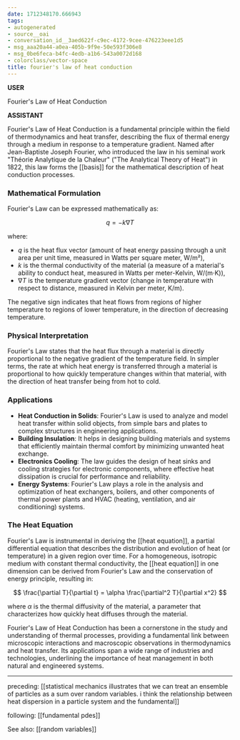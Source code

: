 ```yaml
---
date: 1712348170.666943
tags:
- autogenerated
- source__oai
- conversation_id__3aed622f-c9ec-4172-9cee-476223eee1d5
- msg_aaa20a44-a0ea-405b-9f9e-50e593f306e8
- msg_0be6feca-b4fc-4edb-a1b6-543a0072d168
- colorclass/vector-space
title: fourier's law of heat conduction
---
```


**USER**

Fourier's Law of Heat Conduction


**ASSISTANT**

Fourier's Law of Heat Conduction is a fundamental principle within the field of thermodynamics and heat transfer, describing the flux of thermal energy through a medium in response to a temperature gradient. Named after Jean-Baptiste Joseph Fourier, who introduced the law in his seminal work "Théorie Analytique de la Chaleur" ("The Analytical Theory of Heat") in 1822, this law forms the [[basis]] for the mathematical description of heat conduction processes.

### Mathematical Formulation

Fourier's Law can be expressed mathematically as:

$$ q = -k \nabla T $$

where:
- $q$ is the heat flux vector (amount of heat energy passing through a unit area per unit time, measured in Watts per square meter, W/m²),
- $k$ is the thermal conductivity of the material (a measure of a material's ability to conduct heat, measured in Watts per meter-Kelvin, W/(m·K)),
- $\nabla T$ is the temperature gradient vector (change in temperature with respect to distance, measured in Kelvin per meter, K/m).

The negative sign indicates that heat flows from regions of higher temperature to regions of lower temperature, in the direction of decreasing temperature.

### Physical Interpretation

Fourier's Law states that the heat flux through a material is directly proportional to the negative gradient of the temperature field. In simpler terms, the rate at which heat energy is transferred through a material is proportional to how quickly temperature changes within that material, with the direction of heat transfer being from hot to cold.

### Applications

- **Heat Conduction in Solids**: Fourier's Law is used to analyze and model heat transfer within solid objects, from simple bars and plates to complex structures in engineering applications.
- **Building Insulation**: It helps in designing building materials and systems that efficiently maintain thermal comfort by minimizing unwanted heat exchange.
- **Electronics Cooling**: The law guides the design of heat sinks and cooling strategies for electronic components, where effective heat dissipation is crucial for performance and reliability.
- **Energy Systems**: Fourier's Law plays a role in the analysis and optimization of heat exchangers, boilers, and other components of thermal power plants and HVAC (heating, ventilation, and air conditioning) systems.

### The Heat Equation

Fourier's Law is instrumental in deriving the [[heat equation]], a partial differential equation that describes the distribution and evolution of heat (or temperature) in a given region over time. For a homogeneous, isotropic medium with constant thermal conductivity, the [[heat equation]] in one dimension can be derived from Fourier's Law and the conservation of energy principle, resulting in:

$$ \frac{\partial T}{\partial t} = \alpha \frac{\partial^2 T}{\partial x^2} $$

where $\alpha$ is the thermal diffusivity of the material, a parameter that characterizes how quickly heat diffuses through the material.

Fourier's Law of Heat Conduction has been a cornerstone in the study and understanding of thermal processes, providing a fundamental link between microscopic interactions and macroscopic observations in thermodynamics and heat transfer. Its applications span a wide range of industries and technologies, underlining the importance of heat management in both natural and engineered systems.


---

preceding: [[statistical mechanics illustrates that we can treat an ensemble of particles as a sum over random variables. i think the relationship between heat dispersion in a particle system and the  fundamental]]  


following: [[fundamental pdes]]

See also: [[random variables]]